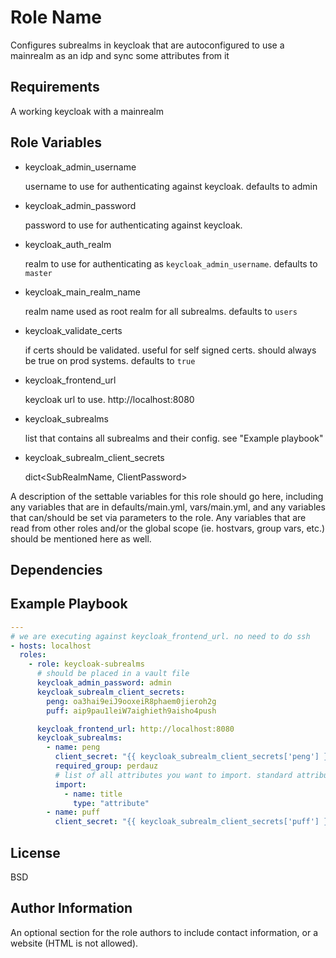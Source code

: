 # Role Name

Configures subrealms in keycloak that are autoconfigured to use a mainrealm as an idp and sync some attributes from it

## Requirements

A working keycloak with a mainrealm

## Role Variables

- keycloak_admin_username

  username to use for authenticating against keycloak. defaults to admin

- keycloak_admin_password

  password to use for authenticating against keycloak.

- keycloak_auth_realm

  realm to use for authenticating as `keycloak_admin_username`. defaults to `master`

- keycloak_main_realm_name

  realm name used as root realm for all subrealms. defaults to `users`

- keycloak_validate_certs

  if certs should be validated. useful for self signed certs. should always be true on prod systems. defaults to `true`

- keycloak_frontend_url

  keycloak url to use. http://localhost:8080

- keycloak_subrealms

  list that contains all subrealms and their config. see "Example playbook"

- keycloak_subrealm_client_secrets

  dict&lt;SubRealmName, ClientPassword&gt;

A description of the settable variables for this role should go here, including any variables that are in defaults/main.yml, vars/main.yml, and any variables that can/should be set via parameters to the role. Any variables that are read from other roles and/or the global scope (ie. hostvars, group vars, etc.) should be mentioned here as well.

## Dependencies

## Example Playbook

```yml
---
# we are executing against keycloak_frontend_url. no need to do ssh
- hosts: localhost
  roles:
    - role: keycloak-subrealms
      # should be placed in a vault file
      keycloak_admin_password: admin
      keycloak_subrealm_client_secrets:
        peng: oa3hai9eiJ9ooxeiR8phaem0jieroh2g
        puff: aip9pau1leiW7aighieth9aisho4push

      keycloak_frontend_url: http://localhost:8080
      keycloak_subrealms:
        - name: peng
          client_secret: "{{ keycloak_subrealm_client_secrets['peng'] }}"
          required_group: perdauz
          # list of all attributes you want to import. standard attributes like email, firstname etc are automatically imported
          import:
            - name: title
              type: "attribute"
        - name: puff
          client_secret: "{{ keycloak_subrealm_client_secrets['puff'] }}"
```

## License

BSD

## Author Information

An optional section for the role authors to include contact information, or a website (HTML is not allowed).

